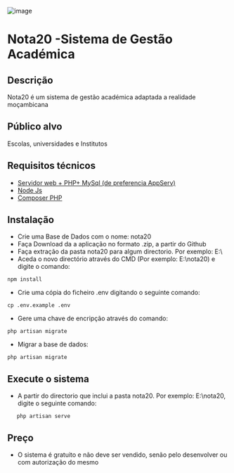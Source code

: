 ![image](https://github.com/Manguena/nota20/assets/9891448/8b2f6837-9081-43b4-a1d2-9ad3e6704fc8)
# Nota20 -Sistema de Gestão Académica
 ## Descrição
 Nota20 é um sistema de gestão académica adaptada a realidade moçambicana
 ## Público alvo
 Escolas, universidades e Institutos
 ## Requisitos técnicos
 * [Servidor web + PHP+ MySql (de preferencia AppServ)](https://www.appserv.org/en/)
 * [Node Js](https://nodejs.org/en)
 * [Composer PHP](https://getcomposer.org/Composer-Setup.exe)
 ## Instalação
 * Crie uma Base de Dados com o nome: nota20
 * Faça Download da a aplicação no formato .zip, a partir do Github
 * Faça extração da pasta nota20 para algum directorio. Por exemplo: E:\
 * Aceda o novo directório  através do CMD (Por exemplo: E:\nota20) e digite o comando:
```
npm install
```
 * Crie uma cópia do ficheiro .env digitando o seguinte comando:
```
cp .env.example .env
```
 * Gere uma chave de encripção através do comando:
```
php artisan migrate
```
 * Migrar a base de dados:
```
php artisan migrate
```
 ## Execute o sistema
 * A partir do directorio que inclui a pasta nota20. Por exemplo: E:\nota20, digite o seguinte comando:
```
   php artisan serve
```
## Preço
 * O sistema é gratuito e não deve ser vendido, senão pelo desenvolver ou com autorização do mesmo
   

